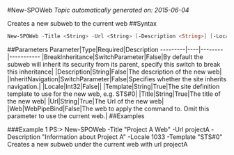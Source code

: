 #New-SPOWeb
*Topic automatically generated on: 2015-06-04*

Creates a new subweb to the current web
##Syntax
```powershell
New-SPOWeb -Title <String> -Url <String> [-Description <String>] [-Locale <Int32>] -Template <String> [-BreakInheritance [<SwitchParameter>]] [-InheritNavigation [<SwitchParameter>]] [-Web <WebPipeBind>]
```


##Parameters
Parameter|Type|Required|Description
---------|----|--------|-----------
|BreakInheritance|SwitchParameter|False|By default the subweb will inherit its security from its parent, specify this switch to break this inheritance|
|Description|String|False|The description of the new web|
|InheritNavigation|SwitchParameter|False|Specifies whether the site inherits navigation.|
|Locale|Int32|False||
|Template|String|True|The site definition template to use for the new web, e.g. STS#0|
|Title|String|True|The title of the new web|
|Url|String|True|The Url of the new web|
|Web|WebPipeBind|False|The web to apply the command to. Omit this parameter to use the current web.|
##Examples

###Example 1
    PS:> New-SPOWeb -Title "Project A Web" -Url projectA -Description "Information about Project A" -Locale 1033 -Template "STS#0"
Creates a new subweb under the current web with url projectA
<!-- Ref: 49D059B0569AFDB136EF488CD9875FC8 -->
